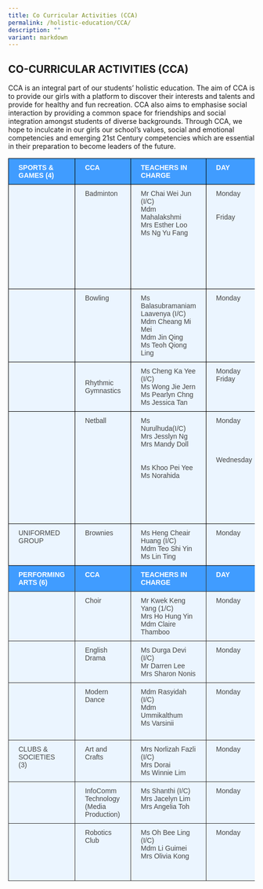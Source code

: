 ```yaml
---
title: Co Curricular Activities (CCA)
permalink: /holistic-education/CCA/
description: ""
variant: markdown
---
```

## CO-CURRICULAR ACTIVITIES (CCA)


CCA is an integral part of our students’ holistic education. The aim of CCA is to provide our girls with a platform to discover their interests and talents and provide for healthy and fun recreation. CCA also aims to emphasise social interaction by providing a common space for friendships and social integration amongst students of diverse backgrounds. Through CCA, we hope to inculcate in our girls  our school’s values, social and emotional competencies and emerging 21st Century competencies which are essential in their preparation to become leaders of the future.
<style type="text/css">
.tg  {border-collapse:collapse;border-color:#9ABAD9;border-spacing:0;}
.tg td{background-color:#EBF5FF;border-color:#9ABAD9;border-style:solid;border-width:1px;color:#444;
  font-family:Arial, sans-serif;font-size:14px;overflow:hidden;padding:10px 20px;word-break:normal;}
.tg th{background-color:#409cff;border-color:#9ABAD9;border-style:solid;border-width:1px;color:#fff;
  font-family:Arial, sans-serif;font-size:14px;font-weight:normal;overflow:hidden;padding:10px 20px;word-break:normal;}
.tg .tg-mcqj{border-color:#000000;font-weight:bold;text-align:left;vertical-align:top}
.tg .tg-73oq{border-color:#000000;text-align:left;vertical-align:top}
.tg .tg-0a7q{border-color:#000000;text-align:left;vertical-align:middle}
.tg .tg-k3i4{background-color:#409cff;border-color:#333333;color:#ffffff;font-weight:bold;text-align:left;vertical-align:top}
.tg .tg-de2y{border-color:#333333;text-align:left;vertical-align:top}
</style>
<table class="tg"><thead>
  <tr>
    <th class="tg-mcqj">SPORTS &amp; <br>GAMES (4)</th>
    <th class="tg-mcqj">CCA</th>
    <th class="tg-mcqj">TEACHERS IN CHARGE</th>
    <th class="tg-mcqj">DAY</th>
    <th class="tg-mcqj">TIME</th>
    <th class="tg-mcqj">VENUE</th>
  </tr></thead>
<tbody>
  <tr>
    <td class="tg-73oq"></td>
    <td class="tg-73oq">Badminton</td>
    <td class="tg-73oq">Mr Chai Wei Jun (I/C)<br>Mdm Mahalakshmi<br>Mrs Esther Loo<br>Ms Ng Yu Fang</td>
    <td class="tg-73oq">Monday<br><br><br>Friday</td>
    <td class="tg-73oq">Recreation Group 2pm-3.40pm <br>Competition Group 3.20pm-5.00pm<br><br>Competition Group 2.00pm-5.00pm</td>
    <td class="tg-73oq">School Hall</td>
  </tr>
  <tr>
    <td class="tg-0a7q"></td>
    <td class="tg-73oq">Bowling</td>
    <td class="tg-73oq">Ms Balasubramaniam Laavenya (I/C)<br>Mdm Cheang Mi Mei<br>Mdm Jin Qing<br>Ms Teoh Qiong Ling</td>
    <td class="tg-73oq">Monday</td>
    <td class="tg-73oq">2.15pm-3.45pm</td>
    <td class="tg-73oq">J Forte Bowl Kovan</td>
  </tr>
  <tr>
    <td class="tg-0a7q"></td>
    <td class="tg-0a7q">Rhythmic Gymnastics</td>
    <td class="tg-73oq">Ms Cheng Ka Yee (I/C)<br>Ms Wong Jie Jern<br>Ms Pearlyn Chng<br>Ms Jessica Tan</td>
    <td class="tg-73oq">Monday Friday</td>
    <td class="tg-73oq">2pm-5pm</td>
    <td class="tg-73oq">Indoor Sports Hall</td>
  </tr>
  <tr>
    <td class="tg-0a7q"></td>
    <td class="tg-73oq">Netball</td>
    <td class="tg-73oq">Ms  Nurulhuda(I/C)<br>Mrs Jesslyn Ng<br>Mrs Mandy Doll<br><br><br>Ms Khoo Pei Yee<br>Ms Norahida</td>
    <td class="tg-73oq">Monday<br><br><br><br><br>Wednesday </td>
    <td class="tg-73oq">Recreational Group<br>2.15pm-3.40pm<br>Competition Group<br>3.20pm-5.00pm<br><br>Competition Group<br>2.00pm-5.00pm</td>
    <td class="tg-73oq">Concourse 2/ <br>Parade Square</td>
  </tr>
  <tr>
    <td class="tg-73oq">UNIFORMED GROUP</td>
    <td class="tg-73oq">Brownies</td>
    <td class="tg-73oq">Ms Heng Cheair Huang (I/C)<br>Mdm Teo Shi Yin<br>Ms Lin Ting<br></td>
    <td class="tg-73oq">Monday</td>
    <td class="tg-73oq">2.15pm-3.45pm</td>
    <td class="tg-73oq">Concourse 1 <br>2C/2H Classroom</td>
  </tr>
  <tr>
    <td class="tg-k3i4">PERFORMING ARTS (6)</td>
    <td class="tg-k3i4">CCA</td>
    <td class="tg-k3i4">TEACHERS IN CHARGE</td>
    <td class="tg-k3i4">DAY</td>
    <td class="tg-k3i4">TIME</td>
    <td class="tg-k3i4">VENUE</td>
  </tr>
  <tr>
    <td class="tg-de2y"></td>
    <td class="tg-de2y">Choir</td>
    <td class="tg-de2y">Mr Kwek Keng Yang (1/C)<br>Mrs Ho Hung Yin<br>Mdm Claire Thamboo</td>
    <td class="tg-de2y">Monday</td>
    <td class="tg-de2y">2.15pm-3.45pm</td>
    <td class="tg-de2y">Music Room</td>
  </tr>
  <tr>
    <td class="tg-de2y"></td>
    <td class="tg-de2y">English Drama</td>
    <td class="tg-de2y">Ms Durga Devi (I/C)<br>Mr Darren Lee<br>Mrs Sharon Nonis</td>
    <td class="tg-de2y">Monday<br></td>
    <td class="tg-de2y">2.15pm-3.45pm</td>
    <td class="tg-de2y">CCA Room 2/<br>Teaching Lab</td>
  </tr>
  <tr>
    <td class="tg-de2y"></td>
    <td class="tg-de2y">Modern Dance</td>
    <td class="tg-de2y">Mdm Rasyidah (I/C)<br>Mdm Ummikalthum<br>Ms Varsinii</td>
    <td class="tg-de2y">Monday</td>
    <td class="tg-de2y">2.15pm-3.45pm</td>
    <td class="tg-de2y">Band Room/ <br>PAL Room/<br>Dance Studio</td>
  </tr>
  <tr>
    <td class="tg-de2y">CLUBS &amp; SOCIETIES (3)</td>
    <td class="tg-de2y">Art and Crafts</td>
    <td class="tg-de2y">Mrs Norlizah Fazli (I/C)<br>Mrs Dorai<br>Ms Winnie Lim<br></td>
    <td class="tg-de2y">Monday</td>
    <td class="tg-de2y">2.15pm-3.45pm</td>
    <td class="tg-de2y">Art Room</td>
  </tr>
  <tr>
    <td class="tg-de2y"></td>
    <td class="tg-de2y">InfoComm Technology <br>(Media Production)</td>
    <td class="tg-de2y">Ms Shanthi (I/C)<br>Mrs Jacelyn Lim<br>Mrs Angelia Toh</td>
    <td class="tg-de2y">Monday</td>
    <td class="tg-de2y">2.15pm-3.45pm</td>
    <td class="tg-de2y">Computer Lab 1</td>
  </tr>
  <tr>
    <td class="tg-de2y"></td>
    <td class="tg-de2y">Robotics Club</td>
    <td class="tg-de2y">Ms Oh Bee Ling (I/C)<br>Mdm Li Guimei<br>Mrs Olivia Kong</td>
    <td class="tg-de2y">Monday</td>
    <td class="tg-de2y">2.15pm-3.45pm</td>
    <td class="tg-de2y">Comp lab 2 (Juniors) <br>IT Resource Room (Seniors)</td>
  </tr>
</tbody></table>